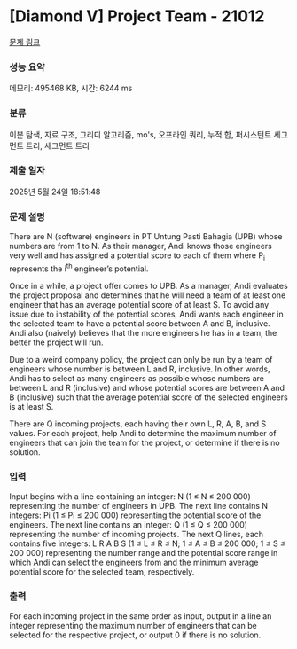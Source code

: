 # [Diamond V] Project Team - 21012 

[문제 링크](https://www.acmicpc.net/problem/21012) 

### 성능 요약

메모리: 495468 KB, 시간: 6244 ms

### 분류

이분 탐색, 자료 구조, 그리디 알고리즘, mo's, 오프라인 쿼리, 누적 합, 퍼시스턴트 세그먼트 트리, 세그먼트 트리

### 제출 일자

2025년 5월 24일 18:51:48

### 문제 설명

<p>There are N (software) engineers in PT Untung Pasti Bahagia (UPB) whose numbers are from 1 to N. As their manager, Andi knows those engineers very well and has assigned a potential score to each of them where P<sub>i</sub> represents the i<sup>th</sup> engineer’s potential.</p>

<p>Once in a while, a project offer comes to UPB. As a manager, Andi evaluates the project proposal and determines that he will need a team of at least one engineer that has an average potential score of at least S. To avoid any issue due to instability of the potential scores, Andi wants each engineer in the selected team to have a potential score between A and B, inclusive. Andi also (naively) believes that the more engineers he has in a team, the better the project will run.</p>

<p>Due to a weird company policy, the project can only be run by a team of engineers whose number is between L and R, inclusive. In other words, Andi has to select as many engineers as possible whose numbers are between L and R (inclusive) and whose potential scores are between A and B (inclusive) such that the average potential score of the selected engineers is at least S.</p>

<p>There are Q incoming projects, each having their own L, R, A, B, and S values. For each project, help Andi to determine the maximum number of engineers that can join the team for the project, or determine if there is no solution.</p>

### 입력 

 <p>Input begins with a line containing an integer: N (1 ≤ N ≤ 200 000) representing the number of engineers in UPB. The next line contains N integers: Pi (1 ≤ Pi ≤ 200 000) representing the potential score of the engineers. The next line contains an integer: Q (1 ≤ Q ≤ 200 000) representing the number of incoming projects. The next Q lines, each contains five integers: L R A B S (1 ≤ L ≤ R ≤ N; 1 ≤ A ≤ B ≤ 200 000; 1 ≤ S ≤ 200 000) representing the number range and the potential score range in which Andi can select the engineers from and the minimum average potential score for the selected team, respectively.</p>

### 출력 

 <p>For each incoming project in the same order as input, output in a line an integer representing the maximum number of engineers that can be selected for the respective project, or output 0 if there is no solution.</p>


